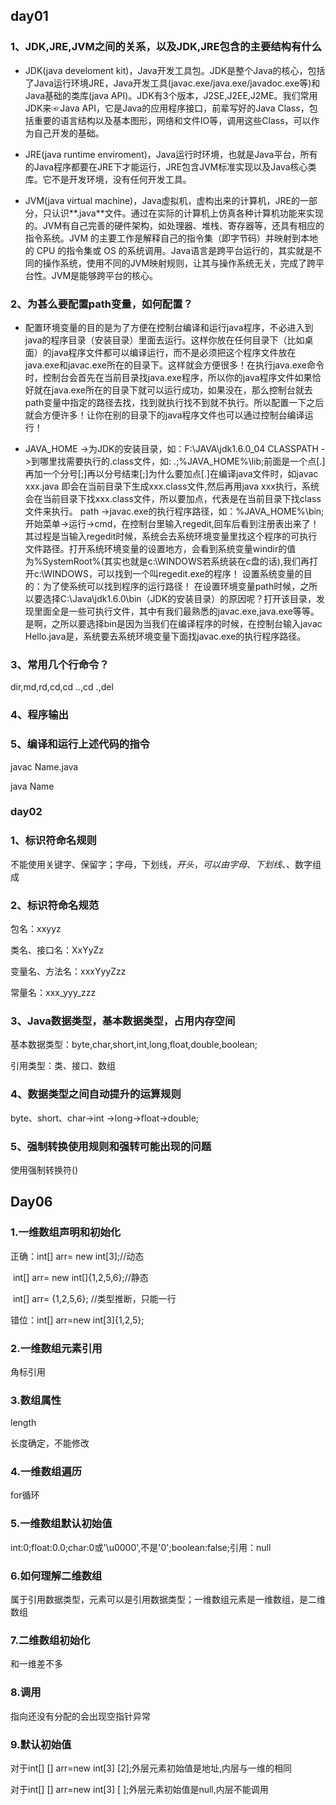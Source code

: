 ## day01

### 1、JDK,JRE,JVM之间的关系，以及JDK,JRE包含的主要结构有什么

* JDK(java develoment kit)，Java开发工具包。JDK是整个Java的核心，包括了Java运行环境JRE，Java开发工具(javac.exe/java.exe/javadoc.exe等)和Java基础的类库(java API)。JDK有3个版本，J2SE,J2EE,J2ME。我们常用JDK来☞Java API，它是Java的应用程序接口，前辈写好的Java Class，包括重要的语言结构以及基本图形，网络和文件IO等，调用这些Class，可以作为自己开发的基础。
* JRE(java runtime enviroment)，Java运行时环境，也就是Java平台，所有的Java程序都要在JRE下才能运行，JRE包含JVM标准实现以及Java核心类库。它不是开发环境，没有任何开发工具。

* JVM(java virtual machine)，Java虚拟机，虚构出来的计算机，JRE的一部分，只认识**.java**文件。通过在实际的计算机上仿真各种计算机功能来实现的。JVM有自己完善的硬件架构，如处理器、堆栈、寄存器等，还具有相应的指令系统。JVM 的主要工作是解释自己的指令集（即字节码）并映射到本地的 CPU 的指令集或 OS 的系统调用。Java语言是跨平台运行的，其实就是不同的操作系统，使用不同的JVM映射规则，让其与操作系统无关，完成了跨平台性。JVM是能够跨平台的核心。

### 2、为甚么要配置path变量，如何配置？

* 配置环境变量的目的是为了方便在控制台编译和运行java程序，不必进入到java的程序目录（安装目录）里面去运行。这样你放在任何目录下（比如桌面）的java程序文件都可以编译运行，而不是必须把这个程序文件放在java.exe和javac.exe所在的目录下。这样就会方便很多！在执行java.exe命令时，控制台会首先在当前目录找java.exe程序，所以你的java程序文件如果恰好就在java.exe所在的目录下就可以运行成功，如果没在，那么控制台就去path变量中指定的路径去找，找到就执行找不到就不执行。所以配置一下之后就会方便许多！让你在别的目录下的java程序文件也可以通过控制台编译运行！

* JAVA_HOME ->为JDK的安装目录，如：F:\JAVA\jdk1.6.0_04
  CLASSPATH ->到哪里找需要执行的.class文件，如: .;%JAVA_HOME%\lib;前面是一个点[.]再加一个分号[;]再以分号结束[;]为什么要加点[.]在编译java文件时，如javac xxx.java 即会在当前目录下生成xxx.class文件,然后再用java xxx执行，系统会在当前目录下找xxx.class文件，所以要加点，代表是在当前目录下找class文件来执行。
  path ->javac.exe的执行程序路径，如：%JAVA_HOME%\bin;开始菜单->运行->cmd，在控制台里输入regedit,回车后看到注册表出来了！其过程是当输入regedit时候，系统会去系统环境变量里找这个程序的可执行文件路径。打开系统环境变量的设置地方，会看到系统变量windir的值为%SystemRoot%(其实也就是c:\WINDOWS若系统装在c盘的话),我们再打开c:\WINDOWS，可以找到一个叫regedit.exe的程序！
  设置系统变量的目的：为了使系统可以找到程序的运行路径！
  在设置环境变量path时候，之所以要选择C:\Java\jdk1.6.0\bin（JDK的安装目录）的原因呢？打开该目录，发现里面全是一些可执行文件，其中有我们最熟悉的javac.exe,java.exe等等。是啊，之所以要选择bin是因为当我们在编译程序的时候，在控制台输入javac Hello.java是，系统要去系统环境变量下面找javac.exe的执行程序路径。

### 3、常用几个行命令？

dir,md,rd,cd,cd ..,cd \.,del

### 4、程序输出

### 5、编译和运行上述代码的指令

javac Name.java

java Name



### day02

### 1、标识符命名规则

不能使用关键字、保留字；字母，下划线，$开头，可以由字母、下划线、$、数字组成

### 2、标识符命名规范

包名：xxyyz

类名、接口名：XxYyZz

变量名、方法名：xxxYyyZzz

常量名：xxx_yyy_zzz

### 3、Java数据类型，基本数据类型，占用内存空间

基本数据类型：byte,char,short,int,long,float,double,boolean;

引用类型：类、接口、数组

### 4、数据类型之间自动提升的运算规则

byte、short、char->int ->long->float->double;

### 5、强制转换使用规则和强转可能出现的问题

使用强制转换符()



## Day06

### 1.一维数组声明和初始化

正确：int[] arr= new int[3];//动态

​			 int[] arr=  new int[]{1,2,5,6};//静态

​             int[] arr=  {1,2,5,6}; //类型推断，只能一行

错位：int[] arr=new int[3]{1,2,5};

### 2.一维数组元素引用

角标引用

### 3.数组属性

length

长度确定，不能修改

### 4.一维数组遍历

for循环

### 5.一维数组默认初始值

int:0;float:0.0;char:0或'\u0000',不是'0';boolean:false;引用：null

### 6.如何理解二维数组

属于引用数据类型，元素可以是引用数据类型；一维数组元素是一维数组，是二维数组

### 7.二维数组初始化

和一维差不多

### 8.调用

指向还没有分配的会出现空指针异常

### 9.默认初始值

对于int[] [] arr=new int[3] [2];外层元素初始值是地址,内层与一维的相同

对于int[] [] arr=new int[3] [ ];外层元素初始值是null,内层不能调用

